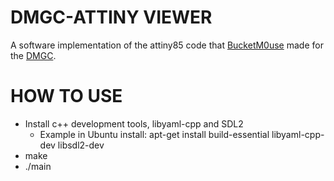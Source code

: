 # DMGC-ATTINY VIEWER
A software implementation of the attiny85 code that [BucketM0use](https://github.com/MouseBiteLabs/) made for the [DMGC](https://github.com/MouseBiteLabs/Game-Boy-DMG-Color).

# HOW TO USE
- Install c++ development tools, libyaml-cpp and SDL2
    - Example in Ubuntu install: apt-get install build-essential libyaml-cpp-dev libsdl2-dev 
- make
- ./main



